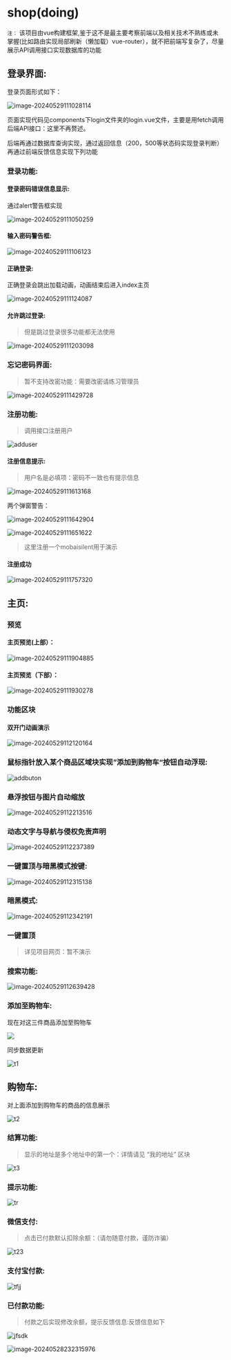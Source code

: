 # shop(doing)
`注：` 该项目由vue构建框架,鉴于这不是最主要考察前端以及相关技术不熟练或未掌握(比如路由实现局部刷新（懒加载）vue-router），就不把前端写复杂了，尽量展示API调用接口实现数据库的功能

## 登录界面:

登录页面形式如下：

![image-20240529111028114](./${images}/image-20240601180311114.png)

页面实现代码见components下login文件夹的login.vue文件，主要是用fetch调用后端API接口：这里不再赘述。

后端再通过数据库查询实现，通过返回信息（200，500等状态码实现登录判断）再通过前端反馈信息实现下列功能

### 登录功能:

#### 登录密码错误信息显示:

通过alert警告框实现

![image-20240529111050259](.\README.assets\image-20240529111050259.png)

#### 输入密码警告框:

![image-20240529111106123](.\README.assets\image-20240529111106123.png)

#### 正确登录:

正确登录会跳出加载动画，动画结束后进入index主页

![image-20240529111124087](.\README.assets\image-20240529111124087.png)

#### 允许跳过登录:

> 但是跳过登录很多功能都无法使用

![image-20240529111203098](.\README.assets\image-20240529111203098.png)

### 忘记密码界面:

> 暂不支持改密功能：需要改密请练习管理员

![image-20240529111429728](.\README.assets\image-20240529111429728.png)

### 注册功能:

> 调用接口注册用户

![adduser](https://img.nxtf.net/sPeX7B.png)

#### 注册信息提示:

> 用户名是必填项：密码不一致也有提示信息

![image-20240529111613168](.\README.assets\image-20240529111613168.png)

两个弹窗警告：

![image-20240529111642904](.\README.assets\image-20240529111642904.png)

![image-20240529111651622](.\README.assets\image-20240529111651622.png)

> 这里注册一个mobaisilent用于演示

#### 注册成功

![image-20240529111757320](.\README.assets\image-20240529111757320.png)

## 主页:

### 预览

#### 主页预览(上部）：

![image-20240529111904885](.\README.assets\image-20240529111904885.png)

#### 主页预览（下部）：

![image-20240529111930278](.\README.assets\image-20240529111930278.png)

### 功能区块

#### 双开门动画演示

![image-20240529112120164](.\README.assets\image-20240529112120164.png)



### 鼠标指针放入某个商品区域块实现”添加到购物车“按钮自动浮现:

![addbuton](https://img.nxtf.net/3aTU6o.png)

### 悬浮按钮与图片自动缩放

![image-20240529112213516](.\README.assets\image-20240529112213516.png)

### 动态文字与导航与侵权免责声明

![image-20240529112237389](.\README.assets\image-20240529112237389.png)

### 一键置顶与暗黑模式按键:

![image-20240529112315138](.\README.assets\image-20240529112315138.png)

### 暗黑模式:

![image-20240529112342191](.\README.assets\image-20240529112342191.png)

### 一键置顶

> 详见项目网页：暂不演示

### 搜索功能:

![image-20240529112639428](.\README.assets\image-20240529112639428.png)

### 添加至购物车:

现在对这三件商品添加至购物车

![](https://img.nxtf.net/3rOfoW.png)

同步数据更新

![t1](https://img.nxtf.net/WjKUjJ.png)

## 购物车:

对上面添加到购物车的商品的信息展示

![t2](https://img.nxtf.net/cdmTK0.png)

### 结算功能:

> 显示的地址是多个地址中的第一个：详情请见 “我的地址” 区块

![t3](https://img.nxtf.net/LzYuEp.png)


### 提示功能:


![tr]()

### 微信支付:

> 点击已付款默认扣除余额：（请勿随意付款，谨防诈骗）

![t23]()

### 支付宝付款:

![tfjj]()

### 已付款功能:

> 付款之后实现修改余额，提示反馈信息:反馈信息如下

![jfsdk]()



![image-20240528232315976](C:\Users\绝尘\AppData\Roaming\Typora\typora-user-images\image-20240528232315976.png)

